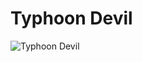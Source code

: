 # Typhoon Devil

![Typhoon Devil](https://static.wikia.nocookie.net/chainsaw-man/images/7/72/Typhoon_Devil.png/revision/latest/scale-to-width-down/350?cb=20221129173313)

